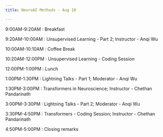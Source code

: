 ```yaml
---
title: NeuroAI Methods - Aug 10

---
```


9:00AM-9:20AM
: Breakfast

9:20AM-10:00AM
: Unsupervised Learning - Part 2; Instructor - Anqi Wu 

10:00AM-10:10AM
: Coffee Break

10:20AM-12:00PM
: Unsupervised Learning - Coding Session

12:00PM-1:00PM
: Lunch

1:00PM-1:30PM
: Lightning Talks - Part 1; Moderator - Anqi Wu 

1:30PM-3:00PM
: Transformers in Neuroscience; Instructor - Chethan Pandarinath

3:00PM-3:30PM
: Lightning Talks - Part 2; Moderator - Anqi Wu 

3:30PM-4:50PM
: Transformers - Coding Session; Instructor - Chethan Pandarinath

4:50PM-5:00PM
: Closing remarks






